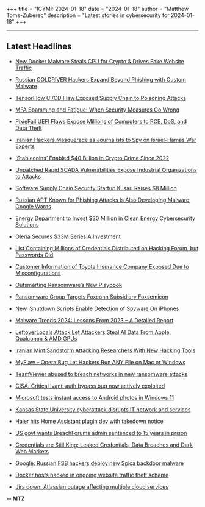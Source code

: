 +++
title = "ICYMI: 2024-01-18"
date = "2024-01-18"
author = "Matthew Toms-Zuberec"
description = "Latest stories in cybersecurity for 2024-01-18"
+++

---------------------------------------------------------------------------
## Latest Headlines
- [New Docker Malware Steals CPU for Crypto & Drives Fake Website Traffic](https://thehackernews.com/2024/01/new-docker-malware-steals-cpu-for.html)

- [Russian COLDRIVER Hackers Expand Beyond Phishing with Custom Malware](https://thehackernews.com/2024/01/russian-coldriver-hackers-expand-beyond.html)

- [TensorFlow CI/CD Flaw Exposed Supply Chain to Poisoning Attacks](https://thehackernews.com/2024/01/tensorflow-cicd-flaw-exposed-supply.html)

- [MFA Spamming and Fatigue: When Security Measures Go Wrong](https://thehackernews.com/2024/01/mfa-spamming-and-fatigue-when-security.html)

- [PixieFail UEFI Flaws Expose Millions of Computers to RCE, DoS, and Data Theft](https://thehackernews.com/2024/01/pixiefail-uefi-flaws-expose-millions-of.html)

- [Iranian Hackers Masquerade as Journalists to Spy on Israel-Hamas War Experts](https://thehackernews.com/2024/01/iranian-hackers-masquerades-as.html)

- [‘Stablecoins’ Enabled $40 Billion in Crypto Crime Since 2022](https://www.wired.com/story/stablecoin-sanctions-violations-crypto-crime/)

- [Unpatched Rapid SCADA Vulnerabilities Expose Industrial Organizations to Attacks](https://www.securityweek.com/unpatched-rapid-scada-vulnerabilities-could-expose-industrial-organizations-to-attacks/)

- [Software Supply Chain Security Startup Kusari Raises $8 Million](https://www.securityweek.com/software-supply-chain-security-startup-kusari-raises-8-million/)

- [Russian APT Known for Phishing Attacks Is Also Developing Malware, Google Warns](https://www.securityweek.com/russian-apt-known-for-phishing-attacks-is-also-developing-malware-google-warns/)

- [Energy Department to Invest $30 Million in Clean Energy Cybersecurity Solutions](https://www.securityweek.com/energy-department-to-invest-30-million-in-clean-energy-cybersecurity-solutions/)

- [Oleria Secures $33M Series A Investment](https://www.securityweek.com/oleria-secures-33m-investment-to-grow-id-authentication-business/)

- [List Containing Millions of Credentials Distributed on Hacking Forum, but Passwords Old](https://www.securityweek.com/list-containing-millions-of-credentials-distributed-on-hacking-forum-but-passwords-old/)

- [Customer Information of Toyota Insurance Company Exposed Due to Misconfigurations](https://www.securityweek.com/customer-information-of-toyota-insurance-company-exposed-due-to-misconfigurations/)

- [Outsmarting Ransomware’s New Playbook](https://www.securityweek.com/outsmarting-ransomwares-new-playbook/)

- [Ransomware Group Targets Foxconn Subsidiary Foxsemicon](https://www.securityweek.com/ransomware-group-targets-foxconn-subsidiary-foxsemicon/)

- [New iShutdown Scripts Enable Detection of Spyware On iPhones](https://cybersecuritynews.com/new-ishutdown-scripts/)

- [Malware Trends 2024: Lessons From 2023 – A Detailed Report](https://cybersecuritynews.com/malware-trends-2024/)

- [LeftoverLocals Attack Let Attackers Steal AI Data From Apple, Qualcomm & AMD GPUs](https://cybersecuritynews.com/leftoverlocals-attack/)

- [Iranian Mint Sandstorm Attacking Researchers With New Hacking Tools](https://cybersecuritynews.com/mint-sandstorm-attacking-researchers/)

- [MyFlaw – Opera Bug Let Hackers Run ANY File on Mac or Windows](https://cybersecuritynews.com/myflaw-opera-bug/)

- [TeamViewer abused to breach networks in new ransomware attacks](https://www.bleepingcomputer.com/news/security/teamviewer-abused-to-breach-networks-in-new-ransomware-attacks/)

- [CISA: Critical Ivanti auth bypass bug now actively exploited](https://www.bleepingcomputer.com/news/security/cisa-critical-ivanti-auth-bypass-bug-now-actively-exploited/)

- [Microsoft tests instant access to Android photos in Windows 11](https://www.bleepingcomputer.com/news/microsoft/microsoft-tests-instant-access-to-android-photos-in-windows-11/)

- [Kansas State University cyberattack disrupts IT network and services](https://www.bleepingcomputer.com/news/security/kansas-state-university-cyberattack-disrupts-it-network-and-services/)

- [Haier hits Home Assistant plugin dev with takedown notice](https://www.bleepingcomputer.com/news/security/haier-hits-home-assistant-plugin-dev-with-takedown-notice/)

- [US govt wants BreachForums admin sentenced to 15 years in prison](https://www.bleepingcomputer.com/news/security/us-govt-wants-breachforums-admin-sentenced-to-15-years-in-prison/)

- [Credentials are Still King: Leaked Credentials, Data Breaches and Dark Web Markets](https://www.bleepingcomputer.com/news/security/credentials-are-still-king-leaked-credentials-data-breaches-and-dark-web-markets/)

- [Google: Russian FSB hackers deploy new Spica backdoor malware](https://www.bleepingcomputer.com/news/security/google-russian-fsb-hackers-deploy-new-spica-backdoor-malware/)

- [Docker hosts hacked in ongoing website traffic theft scheme](https://www.bleepingcomputer.com/news/security/docker-hosts-hacked-in-ongoing-website-traffic-theft-scheme/)

- [Jira down: Atlassian outage affecting multiple cloud services](https://www.bleepingcomputer.com/news/technology/jira-down-atlassian-outage-affecting-multiple-cloud-services/)

**-- MTZ**